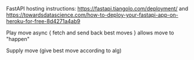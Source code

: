 FastAPI hosting instructions: https://fastapi.tiangolo.com/deployment/ 
and https://towardsdatascience.com/how-to-deploy-your-fastapi-app-on-heroku-for-free-8d4271a4ab9







Play move 
    async {
        fetch and send back best moves
    }
    allows move to "happen"


Supply move (give best move according to alg)


